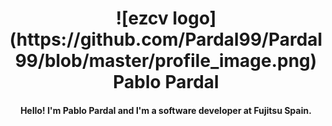 
<h1 align="center">
  ![ezcv logo](https://github.com/Pardal99/Pardal99/blob/master/profile_image.png)
  Pablo Pardal
  <br>
</h1>

<h4 align="center">Hello! I'm Pablo Pardal and I'm a software developer at Fujitsu Spain.</h4>
